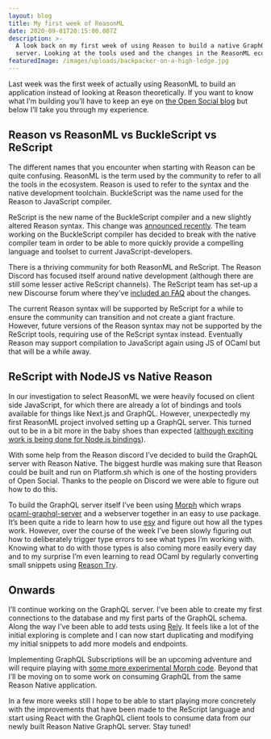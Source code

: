 ```yaml
---
layout: blog
title: My first week of ReasonML
date: 2020-09-01T20:15:00.007Z
description: >-
  A look back on my first week of using Reason to build a native GraphQL 
  server. Looking at the tools used and the changes in the ReasonML ecosystem.
featuredImage: /images/uploads/backpacker-on-a-high-ledge.jpg
---
```

Last week was the first week of actually using ReasonML to build an application instead of looking at Reason theoretically. If you want to know what I’m building you’ll have to keep an eye on [the Open Social blog](https://www.getopensocial.com/blog) but below I’ll take you through my experience.

## Reason vs ReasonML vs BuckleScript vs ReScript
The different names that you encounter when starting with Reason can be quite confusing. ReasonML is the term used by the community to refer to all the tools in the ecosystem. Reason is used to refer to the syntax and the native development toolchain. BuckleScript was the name used for the Reason to JavaScript compiler.

ReScript is the new name of the BuckleScript compiler and a new slightly altered Reason syntax. This change was [announced recently](https://reasonml.org/blog/bucklescript-is-rebranding "BuckleScript is rebranding to ReScript"). The team working on the BuckleScript compiler has decided to break with the native compiler team in order to be able to more quickly provide a compelling language and toolset to current JavaScript-developers.

There is a thriving community for both ReasonML and ReScript. The Reason Discord has focused itself around native development (although there are still some lesser active ReScript channels). The ReScript team has set-up a new Discourse forum where they’ve [included an FAQ](https://forum.rescript-lang.org/t/rescript-frequently-asked-questions/59 "Frequently Asked Questions about the ReScript rename") about the changes.

The current Reason syntax will be supported by ReScript for a while to ensure the community can transition and not create a giant fracture. However, future versions of the Reason syntax may not be supported by the ReScript tools, requiring use of the ReScript syntax instead. Eventually Reason may support compilation to JavaScript again using JS of OCaml but that will be a while away.

## ReScript with NodeJS vs Native Reason
In our investigation to select ReasonML we were heavily focused on client side JavaScript, for which there are already a lot of bindings and tools available for things like Next.js and GraphQL. However, unexpectedly my first ReasonML project involved setting up a GraphQL server. This turned out to be in a bit more in the baby shoes than expected ([although exciting work is being done for Node.js bindings](https://github.com/sikanhe/reason-nodejs)).

With some help from the Reason discord I’ve decided to build the GraphQL server with Reason Native. The biggest hurdle was making sure that Reason could be built and run on Platform.sh which is one of the hosting providers of Open Social. Thanks to the people on Discord we were able to figure out how to do this.

To build the GraphQL server itself I’ve been using [Morph](https://github.com/reason-native-web/morph) which wraps [ocaml-graphql-server](https://github.com/andreas/ocaml-graphql-server) and a webserver together in an easy to use package. It’s been quite a ride to learn how to use [esy](https://esy.sh/) and figure out how all the types work. However, over the course of the week I’ve been slowly figuring out how to deliberately trigger type errors to see what types I’m working with. Knowing what to do with those types is also coming more easily every day and to my surprise I’m even learning to read OCaml by regularly converting small snippets using [Reason Try](https://reasonml.github.io/en/try).

## Onwards
I’ll continue working on the GraphQL server. I’ve been able to create my first connections to the database and my first parts of the GraphQL schema. Along the way I’ve been able to add tests using [Rely](https://reason-native.com/docs/rely/). It feels like a lot of the initial exploring is complete and I can now start duplicating and modifying my initial snippets to add more models and endpoints.

Implementing GraphQL Subscriptions will be an upcoming adventure and will require playing with [some more experimental Morph code](https://github.com/reason-native-web/morph/pull/45 "The pull request to add Websocket support to Morph. This PR is awaiting testing."). Beyond that I’ll be moving on to some work on consuming GraphQL from the same Reason Native application.

In a few more weeks still I hope to be able to start playing more concretely with the improvements that have been made to the ReScript language and start using React with the GraphQL client tools to consume data from our newly built Reason Native GraphQL server. Stay tuned!
